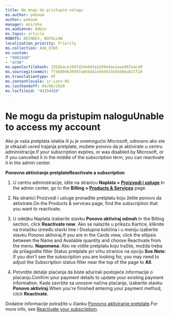 ```yaml
---
title: Ne mogu da pristupim nalogu
ms.author: pebaum
author: pebaum
manager: mnirkhe
ms.audience: Admin
ms.topic: article
ROBOTS: NOINDEX, NOFOLLOW
localization_priority: Priority
ms.collection: Adm_O365
ms.custom:
- "9002449"
- "4748"
ms.openlocfilehash: 25b5bace169fd2de0d3e2d59e9ae2aaa987eacd0
ms.sourcegitcommit: ff4b89d630597a044441e56d415b5b566a821f28
ms.translationtype: HT
ms.contentlocale: sr-Latn-RS
ms.lasthandoff: 04/06/2020
ms.locfileid: "43154420"
---
```

# <a name="unable-to-access-my-account"></a><span data-ttu-id="52319-102">Ne mogu da pristupim nalogu</span><span class="sxs-lookup"><span data-stu-id="52319-102">Unable to access my account</span></span>

<span data-ttu-id="52319-103">Ako je vaša pretplata istekla ili ju je onemogućio Microsoft, odnosno ako ste je otkazali usred trajanja pretplate, možete ponovo da je aktivirate u centru administracije.</span><span class="sxs-lookup"><span data-stu-id="52319-103">If your subscription expires, or was disabled by Microsoft, or if you cancelled it in the middle of the subscription term, you can reactivate it in the admin center.</span></span>

<span data-ttu-id="52319-104">**Ponovno aktiviranje pretplate**</span><span class="sxs-lookup"><span data-stu-id="52319-104">**Reactivate a subscription**</span></span>

1. <span data-ttu-id="52319-105">U centru administracije, idite na stranicu **Naplata > [Proizvodi i usluge](https://go.microsoft.com/fwlink/p/?linkid=842054)**.</span><span class="sxs-lookup"><span data-stu-id="52319-105">In the admin center, go to the **Billing > [Products & Services](https://go.microsoft.com/fwlink/p/?linkid=842054)** page.</span></span>

2. <span data-ttu-id="52319-106">Na stranici Proizvodi i usluge pronađite pretplatu koju želite ponovo da aktivirate.</span><span class="sxs-lookup"><span data-stu-id="52319-106">On the Products & services page, find the subscription that you want to reactivate.</span></span>

3. <span data-ttu-id="52319-107">U odeljku Naplata izaberite stavku **Ponovo aktiviraj odmah**.</span><span class="sxs-lookup"><span data-stu-id="52319-107">In the Billing section, click **Reactivate now**.</span></span>  <span data-ttu-id="52319-108">Ako se nalazite u prikazu Kartice, kliknite na trotačku između stavki Ime i Dostupna količina i u meniju izaberite stavku Ponovo aktiviraj.</span><span class="sxs-lookup"><span data-stu-id="52319-108">If you are in the Cards view, click the ellipsis between the Name and Available quantity and choose Reactivate from the menu.</span></span> <span data-ttu-id="52319-109">**Napomena**: Ako ne vidite pretplatu koju tražite, možda treba da prilagodite filter Status pretplate pri vrhu stranice na opciju **Sve**.</span><span class="sxs-lookup"><span data-stu-id="52319-109">**Note**: If you don't see the subscription you are looking for, you may need to adjust the Subscription status filter near the top of the page to **All**.</span></span>

4. <span data-ttu-id="52319-110">Potvrdite detalje plaćanja da biste ažurirali postojeće informacije o plaćanju.</span><span class="sxs-lookup"><span data-stu-id="52319-110">Confirm your payment details to update your existing payment information.</span></span> <span data-ttu-id="52319-111">Kada završite sa unosom načina plaćanja, izaberite stavku **Ponovo aktiviraj**.</span><span class="sxs-lookup"><span data-stu-id="52319-111">When you're finished entering your payment method, click **Reactivate**.</span></span>

<span data-ttu-id="52319-112">Dodatne informacije potražite u članku [Ponovno aktiviranje pretplate](https://docs.microsoft.com/office365/admin/subscriptions-and-billing/reactivate-your-subscription).</span><span class="sxs-lookup"><span data-stu-id="52319-112">For more info, see [Reactivate your subscription](https://docs.microsoft.com/office365/admin/subscriptions-and-billing/reactivate-your-subscription).</span></span>
